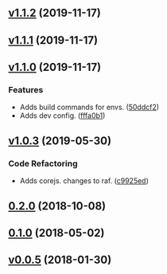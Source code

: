 <a name="v1.1.2"></a>
## [v1.1.2](https://github.com/alexseitsinger/react-helmet-async/compare/v1.1.1...v1.1.2) (2019-11-17)


<a name="v1.1.1"></a>
## [v1.1.1](https://github.com/alexseitsinger/react-helmet-async/compare/v1.1.0...v1.1.1) (2019-11-17)


<a name="v1.1.0"></a>
## [v1.1.0](https://github.com/alexseitsinger/react-helmet-async/compare/v1.0.3...v1.1.0) (2019-11-17)

### Features
- Adds build commands for envs. ([50ddcf2](https://github.com/alexseitsinger/react-helmet-async/commit/50ddcf2706870eb41d535be98493ae748adedb7f))
- Adds dev config. ([fffa0b1](https://github.com/alexseitsinger/react-helmet-async/commit/fffa0b1423b389269f7d6961802c24ec394dbcbe))


<a name="v1.0.3"></a>
## [v1.0.3](https://github.com/alexseitsinger/react-helmet-async/compare/0.2.0...v1.0.3) (2019-05-30)

### Code Refactoring
- Adds corejs. changes to raf. ([c9925ed](https://github.com/alexseitsinger/react-helmet-async/commit/c9925ed8501721e89402da681ee1a86ff816c7a5))


<a name="0.2.0"></a>
## [0.2.0](https://github.com/alexseitsinger/react-helmet-async/compare/0.1.0...0.2.0) (2018-10-08)


<a name="0.1.0"></a>
## [0.1.0](https://github.com/alexseitsinger/react-helmet-async/compare/v0.0.5...0.1.0) (2018-05-02)


<a name="v0.0.5"></a>
## [v0.0.5](https://github.com/alexseitsinger/react-helmet-async/compare/14bc3126aca38439b4f81157fca1af336c804565...v0.0.5) (2018-01-30)


